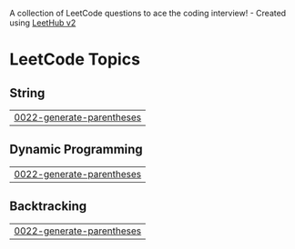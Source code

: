 A collection of LeetCode questions to ace the coding interview! - Created using [LeetHub v2](https://github.com/arunbhardwaj/LeetHub-2.0)
<!---LeetCode Topics Start-->
# LeetCode Topics
## String
|  |
| ------- |
| [0022-generate-parentheses](https://github.com/JAHNAVI-CHINTAM/DEMO/tree/master/0022-generate-parentheses) |
## Dynamic Programming
|  |
| ------- |
| [0022-generate-parentheses](https://github.com/JAHNAVI-CHINTAM/DEMO/tree/master/0022-generate-parentheses) |
## Backtracking
|  |
| ------- |
| [0022-generate-parentheses](https://github.com/JAHNAVI-CHINTAM/DEMO/tree/master/0022-generate-parentheses) |
<!---LeetCode Topics End-->